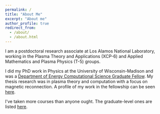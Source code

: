```yaml
---
permalink: /
title: "About Me"
excerpt: "About me"
author_profile: true
redirect_from: 
  - /about/
  - /about.html
---
```


I am a postdoctoral research associate at Los Alamos National Laboratory, working in the Plasma Theory and Applications (XCP-6) and Applied Mathematics and Plasma Physics (T-5) groups. 

I did my PhD work in Physics at the University of Wisconsin-Madison and was a <a href="https://www.krellinst.org/csgf/">Department of Energy Computational Science Graduate Fellow</a>. My thesis research was in plasma theory and computation with a focus on magnetic reconnection. A profile of my work in the fellowship can be seen <a href="https://www.krellinst.org/csgf/fellows/fellow-reflections/blake-wetherton">here</a>.

I've taken more courses than anyone ought. The graduate-level ones are listed <a href="/courses/">here</a>.
